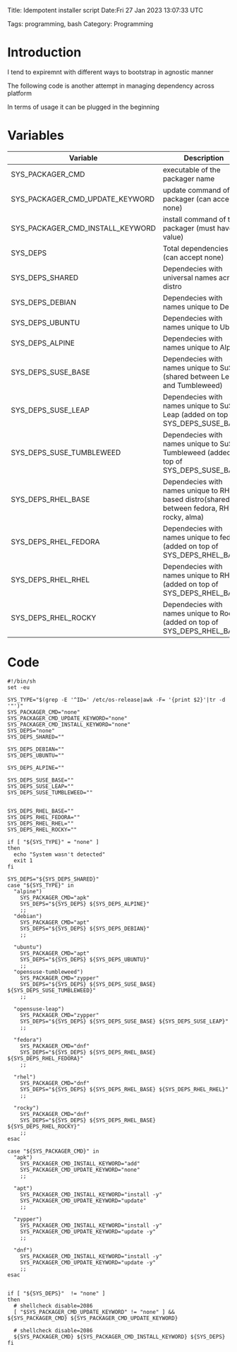 Title: Idempotent installer script
Date:Fri 27 Jan 2023 13:07:33 UTC

Tags: programming, bash
Category: Programming


# Introduction

I tend to expiremnt with different ways to bootstrap in agnostic manner

The following code  is another attempt in managing dependency across platform

In  terms of usage  it can be  plugged  in  the beginning

# Variables

| Variable | Description|
-----------|------------
|SYS_PACKAGER_CMD|executable of the packager name|
|SYS_PACKAGER_CMD_UPDATE_KEYWORD|update command of the packager (can accept none)|
|SYS_PACKAGER_CMD_INSTALL_KEYWORD|install command of the packager (must have a value)|
|SYS_DEPS|Total dependencies (can accept none)|
|SYS_DEPS_SHARED|Dependecies with universal names across distro|
|SYS_DEPS_DEBIAN|Dependecies with names unique to Debain|
|SYS_DEPS_UBUNTU|Dependecies with names unique to Ubuntu|
|SYS_DEPS_ALPINE|Dependecies with names unique to Alpine|
|SYS_DEPS_SUSE_BASE|Dependecies with names unique to SuSe (shared between Leap and Tumbleweed)|
|SYS_DEPS_SUSE_LEAP|Dependecies with names unique to SuSe Leap (added on top of SYS_DEPS_SUSE_BASE)|
|SYS_DEPS_SUSE_TUMBLEWEED|Dependecies with names unique to SuSe Tumbleweed (added on top of SYS_DEPS_SUSE_BASE)|
|SYS_DEPS_RHEL_BASE|Dependecies with names unique to RHEL based distro(shared between fedora, RHEL, rocky, alma)|
|SYS_DEPS_RHEL_FEDORA|Dependecies with names unique to fedora (added on top of SYS_DEPS_RHEL_BASE)|
|SYS_DEPS_RHEL_RHEL|Dependecies with names unique to RHEL (added on top of SYS_DEPS_RHEL_BASE)|
|SYS_DEPS_RHEL_ROCKY|Dependecies with names unique to Rocky (added on top of SYS_DEPS_RHEL_BASE)|



# Code
```
#!/bin/sh
set -eu

SYS_TYPE="$(grep -E '^ID=' /etc/os-release|awk -F= '{print $2}'|tr -d '"')"
SYS_PACKAGER_CMD="none"
SYS_PACKAGER_CMD_UPDATE_KEYWORD="none"
SYS_PACKAGER_CMD_INSTALL_KEYWORD="none"
SYS_DEPS="none"
SYS_DEPS_SHARED=""

SYS_DEPS_DEBIAN=""
SYS_DEPS_UBUNTU=""

SYS_DEPS_ALPINE=""

SYS_DEPS_SUSE_BASE=""
SYS_DEPS_SUSE_LEAP=""
SYS_DEPS_SUSE_TUMBLEWEED=""


SYS_DEPS_RHEL_BASE=""
SYS_DEPS_RHEL_FEDORA=""
SYS_DEPS_RHEL_RHEL=""
SYS_DEPS_RHEL_ROCKY=""

if [ "${SYS_TYPE}" = "none" ]
then
  echo "System wasn't detected"
  exit 1
fi

SYS_DEPS="${SYS_DEPS_SHARED}"
case "${SYS_TYPE}" in
  "alpine")
    SYS_PACKAGER_CMD="apk"
    SYS_DEPS="${SYS_DEPS} ${SYS_DEPS_ALPINE}"
    ;;
  "debian")
    SYS_PACKAGER_CMD="apt"
    SYS_DEPS="${SYS_DEPS} ${SYS_DEPS_DEBIAN}"
    ;;
  
  "ubuntu")
    SYS_PACKAGER_CMD="apt"
    SYS_DEPS="${SYS_DEPS} ${SYS_DEPS_UBUNTU}"
    ;;
  "opensuse-tumbleweed")
    SYS_PACKAGER_CMD="zypper"
    SYS_DEPS="${SYS_DEPS} ${SYS_DEPS_SUSE_BASE} ${SYS_DEPS_SUSE_TUMBLEWEED}"
    ;;

  "opensuse-leap")
    SYS_PACKAGER_CMD="zypper"
    SYS_DEPS="${SYS_DEPS} ${SYS_DEPS_SUSE_BASE} ${SYS_DEPS_SUSE_LEAP}"
    ;;

  "fedora")
    SYS_PACKAGER_CMD="dnf"
    SYS_DEPS="${SYS_DEPS} ${SYS_DEPS_RHEL_BASE} ${SYS_DEPS_RHEL_FEDORA}"
    ;;

  "rhel")
    SYS_PACKAGER_CMD="dnf"
    SYS_DEPS="${SYS_DEPS} ${SYS_DEPS_RHEL_BASE} ${SYS_DEPS_RHEL_RHEL}"
    ;;

  "rocky")
    SYS_PACKAGER_CMD="dnf"
    SYS_DEPS="${SYS_DEPS} ${SYS_DEPS_RHEL_BASE} ${SYS_DEPS_RHEL_ROCKY}"
    ;;
esac

case "${SYS_PACKAGER_CMD}" in
  "apk")
    SYS_PACKAGER_CMD_INSTALL_KEYWORD="add"
    SYS_PACKAGER_CMD_UPDATE_KEYWORD="none"
    ;;

  "apt")
    SYS_PACKAGER_CMD_INSTALL_KEYWORD="install -y"
    SYS_PACKAGER_CMD_UPDATE_KEYWORD="update"
    ;;

  "zypper")
    SYS_PACKAGER_CMD_INSTALL_KEYWORD="install -y"
    SYS_PACKAGER_CMD_UPDATE_KEYWORD="update -y"
    ;;

  "dnf")
    SYS_PACKAGER_CMD_INSTALL_KEYWORD="install -y"
    SYS_PACKAGER_CMD_UPDATE_KEYWORD="update -y"
    ;;
esac


if [ "${SYS_DEPS}"  != "none" ]
then
  # shellcheck disable=2086
  [ "$SYS_PACKAGER_CMD_UPDATE_KEYWORD" != "none" ] && ${SYS_PACKAGER_CMD} ${SYS_PACKAGER_CMD_UPDATE_KEYWORD}

  # shellcheck disable=2086
  ${SYS_PACKAGER_CMD} ${SYS_PACKAGER_CMD_INSTALL_KEYWORD} ${SYS_DEPS}
fi
```
